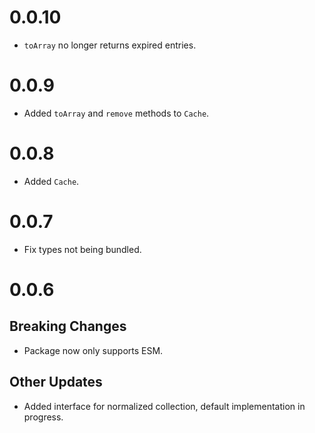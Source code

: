 # 0.0.10

- `toArray` no longer returns expired entries.

# 0.0.9

- Added `toArray` and `remove` methods to `Cache`.

# 0.0.8

- Added `Cache`.

# 0.0.7

- Fix types not being bundled.

# 0.0.6

## Breaking Changes

- Package now only supports ESM.

## Other Updates

- Added interface for normalized collection, default implementation in progress.
